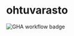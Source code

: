 # ohtuvarasto

![GHA workflow badge](https://github.com/TorreEgger/ohtuvarasto/workflows/CI/badge.svg)
